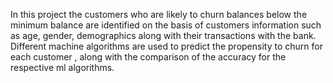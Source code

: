 In this project the customers who are likely to churn balances below the minimum balance are identified on the basis of customers information such as age, gender, demographics along with their transactions with the bank. Different machine algorithms are used to predict the propensity to churn for each customer , along with the comparison of the accuracy for the respective ml algorithms.
